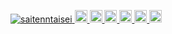 <p align="left">
  <a href="https://github.com/saitenntaisei/saitenntaisei/">
    <img src="https://komarev.com/ghpvc/?username=saitenntaisei" alt="saitenntaisei" />
  </a>
  <a href="http://twitter.com/sort_reverse">
    <img height="20" src="https://img.shields.io/twitter/follow/sort_reverse?label=Twitter&logo=twitter&style=flat" />
  </a>
  <a href="https://github.com/saitenntaisei">
    <img height="20" src="https://img.shields.io/github/followers/saitenntaisei?label=follow&logo=github&style=flat" />
  </a>
  <a href="https://www.reddit.com/user/saitenntaisei">
    <img height="20" src="https://img.shields.io/reddit/user-karma/combined/saitenntaisei?label=Reddit&logo=reddit&style=flat" />
  </a>
  <a href="https://stackoverflow.com/users/5720201/saitenntaisei">
    <img height="20" src="https://img.shields.io/stackexchange/stackoverflow/r/5720201?label=StackOverflow&logo=stack-overflow&style=flat" />
  </a>
  <a href="http://qiita.com/saitenntaisei">
    <img height="20" src="https://qiita-badge.apiapi.app/s/saitenntaisei/posts.svg" />
  </a>
  <a href="https://qiita.com/saitenn">
    <img height="20" src="https://qiita-badge.apiapi.app/s/saitenntaisei/contributions.svg" />
  </a>
</p>
